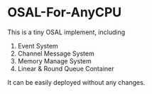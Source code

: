 # OSAL-For-AnyCPU
This is a tiny OSAL implement, including
1. Event System
2. Channel Message System
3. Memory Manage System
4. Linear & Round Queue Container

It can be easily deployed without any changes.

